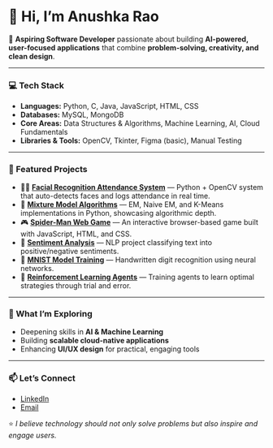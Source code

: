 # 👋 Hi, I’m Anushka Rao  

🚀 **Aspiring Software Developer** passionate about building **AI-powered, user-focused applications** that combine **problem-solving, creativity, and clean design**.  

---

### 💻 Tech Stack  
- **Languages:** Python, C, Java, JavaScript, HTML, CSS  
- **Databases:** MySQL, MongoDB  
- **Core Areas:** Data Structures & Algorithms, Machine Learning, AI, Cloud Fundamentals  
- **Libraries & Tools:** OpenCV, Tkinter, Figma (basic), Manual Testing  

---

### 🔬 Featured Projects  
- 🧑‍🎓 **[Facial Recognition Attendance System](https://github.com/anushkarao12)** — Python + OpenCV system that auto-detects faces and logs attendance in real time.  
- 🤖 **[Mixture Model Algorithms](https://github.com/anushkarao12)** — EM, Naive EM, and K-Means implementations in Python, showcasing algorithmic depth.  
- 🎮 **[Spider-Man Web Game](https://github.com/anushkarao12)** — An interactive browser-based game built with JavaScript, HTML, and CSS.  
- 📝 **[Sentiment Analysis](https://github.com/anushkarao12)** — NLP project classifying text into positive/negative sentiments.  
- 🔢 **[MNIST Model Training](https://github.com/anushkarao12)** — Handwritten digit recognition using neural networks.  
- 🧠 **[Reinforcement Learning Agents](https://github.com/anushkarao12)** — Training agents to learn optimal strategies through trial and error.  

---

### 🌱 What I’m Exploring  
- Deepening skills in **AI & Machine Learning**  
- Building **scalable cloud-native applications**  
- Enhancing **UI/UX design** for practical, engaging tools  

---

### 📫 Let’s Connect  
- [LinkedIn](https://www.linkedin.com/in/anushka-rao-673651279)  
- [Email](mailto:anushka.ra520@gmail.com)  

⭐️ _I believe technology should not only solve problems but also inspire and engage users._  
